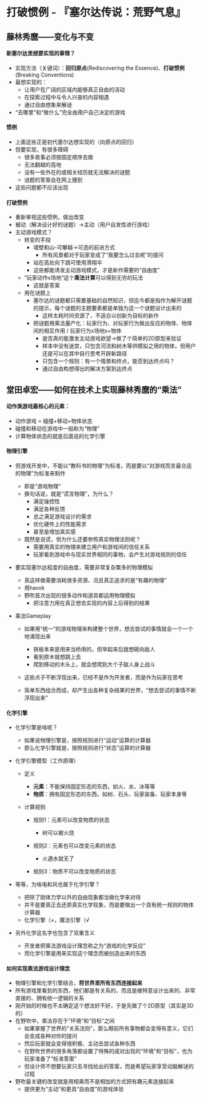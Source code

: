 # 打破惯例 - 『塞尔达传说：荒野气息』

## 藤林秀麿——变化与不变

#### 新塞尔达里想要实现的事情？

- 实现方法（关键词）：**回归原点**(Rediscovering the Essence)、**打破惯例**(Breaking Conventions)
- 最想实现的：
  - 让用户在广阔的区域内能够真正自由的活动
  - 在探索过程中与令人兴奋的内容相遇
  - 通过自由想象来解谜
- “去哪里”和“做什么”完全由用户自己决定的游戏

#### 惯例

- 上面这些正是初代塞尔达想实现的（向原点的回归）
- 但要实现，有很多障碍
  - 很多故事必须按固定顺序去做
  - 无法翻越的高地
  - 没有一些外在的或相关经历就无法解决的谜题
  - 谜题的答案会在网上搜到
- 这些问题都不应该出现

#### 打破惯例

- 重新审视这些惯例，做出改变
- 被动（解决设计好的谜题）→主动（用户自发性进行游戏）
- 主动游戏模式？
  - 转变的手段
    - 墙壁和山-可攀越->可选的前进方式
      - 所有风景都对于玩家变成了“我要怎么过去呢”的提问
    - 站在高处向下跳可使用滑翔伞
    - 这些都能诱发主动游戏模式，才是新作需要的“自由度”
  - ”玩家动作x场地“这个**乘法计算**可以得到无穷的玩法
    - 这就是答案
  - 用在谜题上
    - 塞尔达的谜题都只需要基础的自然知识，但迄今都是指作为解开谜题的提示，每个谜题的主题要素都是单独为这一个谜题设计出来的
      - 这样太耗时间资源了，不适合以创新为目标的新作
    - 把谜题用乘法量产化：玩家行为、对玩家行为做出反应的物体、物体间的相互作用 / 玩家行为x场地x+物体
      - 是否真的能激发主动游戏欲望->做了个简单的2D原型来验证 
      - 样本中没有迷宫，只包含河流和树木等供模拟之用的物体，但用户还是可以在其中自行思考开辟新路径
      - 只包含一个规则：有一个情景和终点，能否到达终点吗？
      - 通过自由构想得出的解决方案到达终点

## 堂田卓宏——如何在技术上实现藤林秀麿的“乘法”

#### 动作类游戏最核心的元素：

- 动作游戏 = 碰撞+移动+物体状态
- 碰撞和移动在游戏中一般称为“物理”
- 计算物体状态的就是后面说的化学引擎

#### 物理引擎

- 但游戏开发中，不能以“教科书的物理”为标准，而是要以“对游戏而言最合适的物理”为标准来制作

  - 即是“游戏物理”
  - 换句话说，就是“谎言物理”，为什么？
    - 满足操控性
    - 满足各种反馈
    - 总之满足游戏设计的需求
    - 优化硬件上的性能需求
    - 甚至是增加真实感
  - 既然是说谎，但为什么还要参照真实物理法则呢？
    - 需要用真实的物理来建立用户和游戏间的信任关系
    - 玩家看到游戏中与现实世界相同的事物，会产生对游戏规则的信任

- 要实现塞尔达程度的自由度，需要非常复杂繁多的物理模拟

  - 真这样做需要消耗很多资源，况且真正追求的是“有趣的物理”
  - 用havok
  - 野吹首次出现的很多动作和道具都运用物理模拟
    - 把注意力用在真正想去实现的内容上后得到的结果

- 乘法Gameplay

  - 如果用“统一”的游戏物理来构建整个世界，想去尝试的事情就会一个一个地涌现出来
    - 铁板本来是用来当桥用的，但举起来后就想砸向敌人
    - 看到原木就想跳上去
    - 爬到移动的木头上，就会想爬到大个子敌人身上战斗

  - 这些点子不断浮现出来，已经不是作为开发者，而是作为玩家在思考
  - 简单东西组合而成，却产生出各种复杂结果的世界，“想去尝试的事情不断浮现出来”

#### 化学引擎

- 化学引擎是啥呢？
  - 如果说物理引擎是，按照规则进行“运动”运算的计算器
  - 那么化学引擎就是，按照规则进行“状态”运算的计算器
- 化学引擎模型（工作原理）
    - 定义
        - **元素**：不能保持固定形态的东西，如火、水、冰等等
        - **物质**：拥有固定形态的东西，如树、石头、玩家装备、玩家本身等

    - 计算规则
        - 规则1：元素可以改变物质的状态
            - 树可以被火烧

        - 规则2：元素也可以改变元素的状态
            - 火遇水就无了

        - 规则3：物质不可以改变物质的状态

- 等等，为啥电和风也属于化学引擎？
    - 把除了刚体力学以外的自由现象都当做化学来对待
    - 并不是要真正去还原真实化学现象，而是要做出一个具有统一规则的物体计算器
    - 化学引擎（×，魔法引擎（√

- 另外化学这名字也包含了双重含义
    - 开发者把乘法游戏设计理念称之为“游戏的化学反应”
    - 而化学引擎是用来实现这个理念而被创造出来的东西


#### 如何实现乘法游戏设计理念

- 物理引擎和化学引擎结合，**将世界里所有东西连接起来**
- 所有游戏里看到的东西，他们都是有关系的，而且是被特意设计出来的、非常直接的、拥有统一逻辑的关系
- 刚开始的时候也不太确定这个想法好不好，于是先做了个2D原型（其实是3D的）
- 在野吹中，乘法存在于“环境”和“目标”之间
  - 如果掌握了世界的“关系法则”，那么眼前所有事物都会变得有意义，它们会变成各种对你的提问
  - 然后玩家就会变得很积极、主动去尝试各种东西
  - 在野吹世界的很多角落都设置了特殊的成对出现的“环境”和“目标”，也为玩家准备了“标准答案”
  - 但设计师不想要玩家只去寻找给出的答案，而是希望玩家享受动脑解谜的过程
- 野吹最关键的改变就是用相乘而不是相加的方式把有趣元素连接起来
  - 提供更为“主动”和更具“自由度”的游戏体验

  

  

